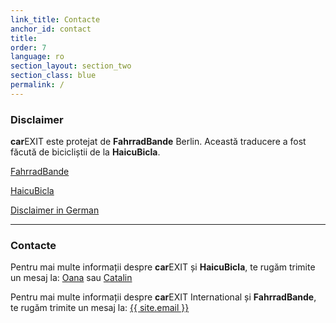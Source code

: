 ```yaml
---
link_title: Contacte
anchor_id: contact
title:
order: 7
language: ro
section_layout: section_two
section_class: blue
permalink: /
---
```


### Disclaimer
**car**EXIT este protejat de **FahrradBande** Berlin. Această traducere a fost făcută de bicicliștii de la **HaicuBicla**.

<a href="http://mitradgelegenheit.org/" target="_blank">FahrradBande</a> 

<a href="https://www.facebook.com/HaicuBicla/" target="_blank">HaicuBicla</a>

[Disclaimer in German](/de/impressum.html)

***

### Contacte
Pentru mai multe informații despre **car**EXIT și **HaicuBicla**, te rugăm trimite un mesaj la: 
<a href="mailto:oana@haicubicla.ro">Oana</a> sau
<a href="mailto:catalin@haicubicla.ro">Catalin</a>  

Pentru mai multe informații despre **car**EXIT International și **FahrradBande**, te rugăm trimite un mesaj la: 
<a href="mailto:{{ site.email }}">{{ site.email }}</a>
